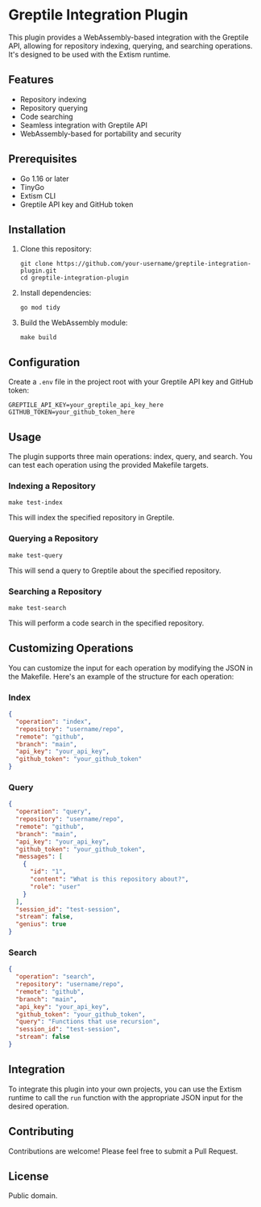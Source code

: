 # Greptile Integration Plugin

This plugin provides a WebAssembly-based integration with the Greptile API, allowing for repository indexing, querying, and searching operations. It's designed to be used with the Extism runtime.

## Features

- Repository indexing
- Repository querying
- Code searching
- Seamless integration with Greptile API
- WebAssembly-based for portability and security

## Prerequisites

- Go 1.16 or later
- TinyGo
- Extism CLI
- Greptile API key and GitHub token

## Installation

1. Clone this repository:

   ```
   git clone https://github.com/your-username/greptile-integration-plugin.git
   cd greptile-integration-plugin
   ```

2. Install dependencies:

   ```
   go mod tidy
   ```

3. Build the WebAssembly module:
   ```
   make build
   ```

## Configuration

Create a `.env` file in the project root with your Greptile API key and GitHub token:

```
GREPTILE_API_KEY=your_greptile_api_key_here
GITHUB_TOKEN=your_github_token_here
```

## Usage

The plugin supports three main operations: index, query, and search. You can test each operation using the provided Makefile targets.

### Indexing a Repository

```
make test-index
```

This will index the specified repository in Greptile.

### Querying a Repository

```
make test-query
```

This will send a query to Greptile about the specified repository.

### Searching a Repository

```
make test-search
```

This will perform a code search in the specified repository.

## Customizing Operations

You can customize the input for each operation by modifying the JSON in the Makefile. Here's an example of the structure for each operation:

### Index

```json
{
  "operation": "index",
  "repository": "username/repo",
  "remote": "github",
  "branch": "main",
  "api_key": "your_api_key",
  "github_token": "your_github_token"
}
```

### Query

```json
{
  "operation": "query",
  "repository": "username/repo",
  "remote": "github",
  "branch": "main",
  "api_key": "your_api_key",
  "github_token": "your_github_token",
  "messages": [
    {
      "id": "1",
      "content": "What is this repository about?",
      "role": "user"
    }
  ],
  "session_id": "test-session",
  "stream": false,
  "genius": true
}
```

### Search

```json
{
  "operation": "search",
  "repository": "username/repo",
  "remote": "github",
  "branch": "main",
  "api_key": "your_api_key",
  "github_token": "your_github_token",
  "query": "Functions that use recursion",
  "session_id": "test-session",
  "stream": false
}
```

## Integration

To integrate this plugin into your own projects, you can use the Extism runtime to call the `run` function with the appropriate JSON input for the desired operation.

## Contributing

Contributions are welcome! Please feel free to submit a Pull Request.

## License

Public domain.
